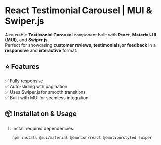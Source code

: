# React Testimonial Carousel | MUI & Swiper.js  

A reusable **Testimonial Carousel** component built with **React**, **Material-UI (MUI)**, and **Swiper.js**.  
Perfect for showcasing **customer reviews, testimonials, or feedback** in a **responsive** and **interactive** format.  

## ⭐ Features  
✅ Fully responsive  
✅ Auto-sliding with pagination  
✅ Uses Swiper.js for smooth transitions  
✅ Built with MUI for seamless integration  

## 📦 Installation & Usage  
1. Install required dependencies:  
   ```sh
   npm install @mui/material @emotion/react @emotion/styled swiper
